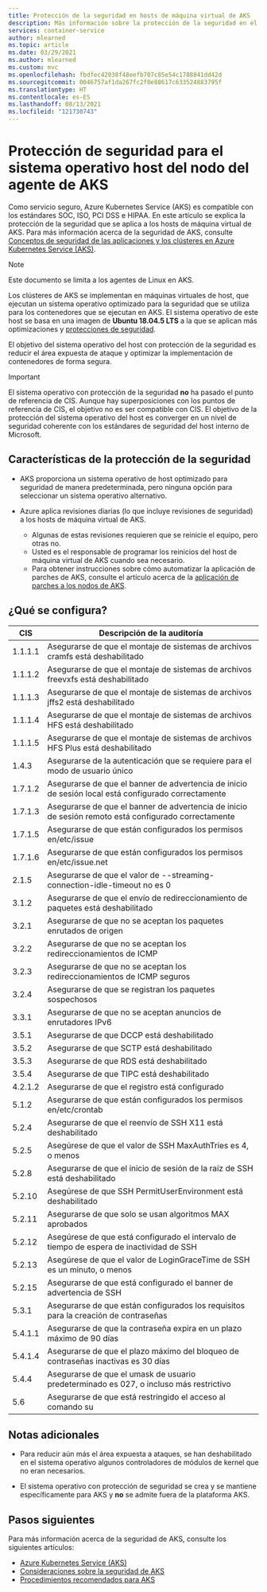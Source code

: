 ```yaml
---
title: Protección de la seguridad en hosts de máquina virtual de AKS
description: Más información sobre la protección de la seguridad en el sistema operativo de los hosts de máquina virtual de AKS
services: container-service
author: mlearned
ms.topic: article
ms.date: 03/29/2021
ms.author: mlearned
ms.custom: mvc
ms.openlocfilehash: fbdfec42038f48eefb707c85e54c1788841dd42d
ms.sourcegitcommit: 0046757af1da267fc2f0e88617c633524883795f
ms.translationtype: HT
ms.contentlocale: es-ES
ms.lasthandoff: 08/13/2021
ms.locfileid: "121730743"
---
```

# <a name="security-hardening-for-aks-agent-node-host-os"></a>Protección de seguridad para el sistema operativo host del nodo del agente de AKS

Como servicio seguro, Azure Kubernetes Service (AKS) es compatible con los estándares SOC, ISO, PCI DSS e HIPAA. En este artículo se explica la protección de la seguridad que se aplica a los hosts de máquina virtual de AKS. Para más información acerca de la seguridad de AKS, consulte [Conceptos de seguridad de las aplicaciones y los clústeres en Azure Kubernetes Service (AKS)](./concepts-security.md).

> [!Note]
> Este documento se limita a los agentes de Linux en AKS.

Los clústeres de AKS se implementan en máquinas virtuales de host, que ejecutan un sistema operativo optimizado para la seguridad que se utiliza para los contenedores que se ejecutan en AKS. El sistema operativo de este host se basa en una imagen de **Ubuntu 18.04.5 LTS** a la que se aplican más optimizaciones y [protecciones de seguridad](#security-hardening-features).

El objetivo del sistema operativo del host con protección de la seguridad es reducir el área expuesta de ataque y optimizar la implementación de contenedores de forma segura.

> [!Important]
> El sistema operativo con protección de la seguridad **no** ha pasado el punto de referencia de CIS. Aunque hay superposiciones con los puntos de referencia de CIS, el objetivo no es ser compatible con CIS. El objetivo de la protección del sistema operativo del host es converger en un nivel de seguridad coherente con los estándares de seguridad del host interno de Microsoft.

## <a name="security-hardening-features"></a>Características de la protección de la seguridad

* AKS proporciona un sistema operativo de host optimizado para seguridad de manera predeterminada, pero ninguna opción para seleccionar un sistema operativo alternativo.

* Azure aplica revisiones diarias (lo que incluye revisiones de seguridad) a los hosts de máquina virtual de AKS. 
    * Algunas de estas revisiones requieren que se reinicie el equipo, pero otras no. 
    * Usted es el responsable de programar los reinicios del host de máquina virtual de AKS cuando sea necesario. 
    * Para obtener instrucciones sobre cómo automatizar la aplicación de parches de AKS, consulte el artículo acerca de la [aplicación de parches a los nodos de AKS](./node-updates-kured.md).

## <a name="what-is-configured"></a>¿Qué se configura?

| CIS  | Descripción de la auditoría|
|---|---|
| 1.1.1.1 |Asegurarse de que el montaje de sistemas de archivos cramfs está deshabilitado|
| 1.1.1.2 |Asegurarse de que el montaje de sistemas de archivos freevxfs está deshabilitado|
| 1.1.1.3 |Asegurarse de que el montaje de sistemas de archivos jffs2 está deshabilitado|
| 1.1.1.4 |Asegurarse de que el montaje de sistemas de archivos HFS está deshabilitado|
| 1.1.1.5 |Asegurarse de que el montaje de sistemas de archivos HFS Plus está deshabilitado|
|1.4.3 |Asegurarse de la autenticación que se requiere para el modo de usuario único |
|1.7.1.2 |Asegurarse de que el banner de advertencia de inicio de sesión local está configurado correctamente |
|1.7.1.3 |Asegurarse de que el banner de advertencia de inicio de sesión remoto está configurado correctamente |
|1.7.1.5 |Asegurarse de que están configurados los permisos en/etc/issue |
|1.7.1.6 |Asegurarse de que están configurados los permisos en/etc/issue.net |
|2.1.5 |Asegurarse de que el valor de --streaming-connection-idle-timeout no es 0 |
|3.1.2 |Asegurarse de que el envío de redireccionamiento de paquetes está deshabilitado |
|3.2.1 |Asegurarse de que no se aceptan los paquetes enrutados de origen |
|3.2.2 |Asegurarse de que no se aceptan los redireccionamientos de ICMP |
|3.2.3 |Asegurarse de que no se aceptan los redireccionamientos de ICMP seguros |
|3.2.4 |Asegurarse de que se registran los paquetes sospechosos |
|3.3.1 |Asegurarse de que no se aceptan anuncios de enrutadores IPv6 |
|3.5.1 |Asegurarse de que DCCP está deshabilitado |
|3.5.2 |Asegurarse de que SCTP está deshabilitado |
|3.5.3 |Asegurarse de que RDS está deshabilitado |
|3.5.4 |Asegurarse de que TIPC está deshabilitado |
|4.2.1.2 |Asegurarse de que el registro está configurado |
|5.1.2 |Asegurarse de que están configurados los permisos en/etc/crontab |
|5.2.4 |Asegurarse de que el reenvío de SSH X11 está deshabilitado |
|5.2.5 |Asegúrese de que el valor de SSH MaxAuthTries es 4, o menos |
|5.2.8 |Asegurarse de que el inicio de sesión de la raíz de SSH está deshabilitado |
|5.2.10 |Asegúrese de que SSH PermitUserEnvironment está deshabilitado |
|5.2.11 |Asegurarse de que solo se usan algoritmos MAX aprobados |
|5.2.12 |Asegúrese de que está configurado el intervalo de tiempo de espera de inactividad de SSH |
|5.2.13 |Asegúrese de que el valor de LoginGraceTime de SSH es un minuto, o menos |
|5.2.15 |Asegurarse de que está configurado el banner de advertencia de SSH |
|5.3.1 |Asegurarse de que están configurados los requisitos para la creación de contraseñas |
|5.4.1.1 |Asegurarse de que la contraseña expira en un plazo máximo de 90 días |
|5.4.1.4 |Asegurarse de que el plazo máximo del bloqueo de contraseñas inactivas es 30 días |
|5.4.4 |Asegurarse de que el umask de usuario predeterminado es 027, o incluso más restrictivo |
|5.6 |Asegurarse de que está restringido el acceso al comando su|

## <a name="additional-notes"></a>Notas adicionales
 
* Para reducir aún más el área expuesta a ataques, se han deshabilitado en el sistema operativo algunos controladores de módulos de kernel que no eran necesarios.

* El sistema operativo con protección de seguridad se crea y se mantiene específicamente para AKS y **no** se admite fuera de la plataforma AKS.

## <a name="next-steps"></a>Pasos siguientes  

Para más información acerca de la seguridad de AKS, consulte los siguientes artículos: 

* [Azure Kubernetes Service (AKS)](./intro-kubernetes.md)
* [Consideraciones sobre la seguridad de AKS](./concepts-security.md)
* [Procedimientos recomendados para AKS](./best-practices.md)
